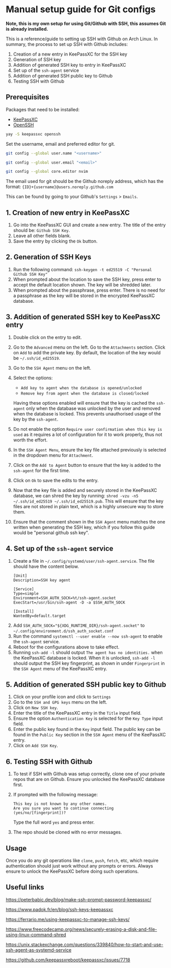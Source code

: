 # Manual setup guide for Git configs

**Note, this is my own setup for using Git/Github with SSH, this assumes Git is already installed.**

This is a reference/guide to setting up SSH with Github on Arch Linux.
In summary, the process to set up SSH with Github includes:
1. Creation of a new entry in KeePassXC for the SSH key
2. Generation of SSH key
3. Addition of generated SSH key to entry in KeePassXC
4. Set up of the `ssh-agent` service
5. Addition of generated SSH public key to Github
6. Testing SSH with Github

## Prerequisites

Packages that need to be installed:
- [KeePassXC](https://github.com/keepassxreboot/keepassxc)
- [OpenSSH](https://archlinux.org/packages/core/x86_64/openssh/)

```sh
yay -S keepassxc openssh
```

Set the username, email and preferred editor for git.
```sh
git config --global user.name "<username>"

git config --global user.email "<email>"

git config --global core.editor nvim
```

The email used for git should be the Github noreply address, which has the format: `{ID}+{username}@users.noreply.github.com`

This can be found by going to your Github's `Settings` > `Emails`.

## 1. Creation of new entry in KeePassXC
1. Go into the KeePassXC GUI and create a new entry. The title of the entry should be: `Github SSH Key`.
2. Leave all other fields blank.
3. Save the entry by clicking the `Ok` button.

## 2. Generation of SSH Keys
1. Run the following command: `ssh-keygen -t ed25519 -C "Personal Github SSH Key"`
2. When prompted about the location to save the SSH key, press enter to accept the default location shown. The key will be shredded later.
3. When prompted about the passphrase, press enter. There is no need for a passphrase as the key will be stored in the encrypted KeePassXC database.

## 3. Addition of generated SSH key to KeePassXC entry
1. Double click on the entry to edit. 
2. Go to the `Advanced` menu on the left. Go to the `Attachments` section. Click on `Add` to add the private key. By default, the location of the key would be `~/.ssh/id_ed25519`.
3. Go to the `SSH Agent` menu on the left. 
4. Select the options: 
    - `Add key to agent when the database is opened/unlocked`
    - `Remove key from agent when the database is closed/locked`
    
    Having these options enabled will ensure that the key is cached the `ssh-agent` only when the database was unlocked by the user and removed when the database is locked. This prevents unauthorised usage of the key by the `ssh-agent`. 
5. Do not enable the option `Require user confirmation when this key is used` as it requires a lot of configuration for it to work properly, thus not worth the effort.
6. In the `SSH Agent Menu`, ensure the key file attached previously is selected in the dropdown menu for `Attachment`.
7. Click on the `Add to Agent` button to ensure that the key is added to the `ssh-agent` for the first time.
8. Click on `Ok` to save the edits to the entry.
9. Now that the key file is added and securely stored in the KeePassXC database, we can shred the key by running: `shred -vzu -n5 ~/.ssh/id_ed25519 ~/.ssh/id_ed25519.pub`. This will ensure that the key files are not stored in plain text, which is a highly unsecure way to store them.
10. Ensure that the comment shown in the `SSH Agent` menu matches the one written when generating the SSH key, which if you follow this guide would be "personal github ssh key".

## 4. Set up of the `ssh-agent` service
1. Create a file in `~/.config/systemd/user/ssh-agent.service`. The file should have the content below.
    ```
    [Unit]
    Description=SSH key agent
    
    [Service]
    Type=simple
    Environment=SSH_AUTH_SOCK=%t/ssh-agent.socket
    ExecStart=/usr/bin/ssh-agent -D -a $SSH_AUTH_SOCK
    
    [Install]
    WantedBy=default.target
    ```
2. Add `SSH_AUTH_SOCK="${XDG_RUNTIME_DIR}/ssh-agent.socket"` to `~/.config/environment.d/ssh_auth_socket.conf`
3. Run the command `systemctl --user enable --now ssh-agent` to enable the `ssh-agent` service.
4. Reboot for the configurations above to take effect.
5. Running `ssh-add -l` should output `The agent has no identities.` when the KeePassXC database is locked. When it is unlocked, `ssh-add -l` should output the SSH key fingerprint, as shown in under `Fingerprint` in the `SSH Agent` menu of the KeePassXC entry.

## 5. Addition of generated SSH public key to Github
1. Click on your profile icon and click to `Settings`
2. Go to the `SSH and GPG keys` menu on the left.
3. Click on `New SSH key`.
4. Enter the title of the KeePassXC entry in the `Title` input field.
5. Ensure the option `Authentication Key` is selected for the `Key Type` input field.
6. Enter the public key found in the `Key` input field. The public key can be found in the `Public Key` section in the `SSH Agent` menu of the KeePassXC entry.
7. Click on `Add SSH Key`.

## 6. Testing SSH with Github
1. To test if SSH with Github was setup correctly, clone one of your private repos that are on Github. Ensure you unlocked the KeePassXC database first.
2. If prompted with the following message: 
    ```
    This key is not known by any other names.
    Are you sure you want to continue connecting (yes/no/[fingerprint])?
    ```
    Type the full word `yes` and press enter.

3. The repo should be cloned with no error messages.

## Usage

Once you do any git operations like `clone`, `push`, `fetch`, etc, which require authentication should just work without any prompts or errors. Always ensure to unlock the KeePassXC before doing such operations.

## Useful links

https://peterbabic.dev/blog/make-ssh-prompt-password-keepassxc/

https://www.padok.fr/en/blog/ssh-keys-keepassxc

https://ferrario.me/using-keepassxc-to-manage-ssh-keys/

https://www.freecodecamp.org/news/securely-erasing-a-disk-and-file-using-linux-command-shred

https://unix.stackexchange.com/questions/339840/how-to-start-and-use-ssh-agent-as-systemd-service

https://github.com/keepassxreboot/keepassxc/issues/7718
